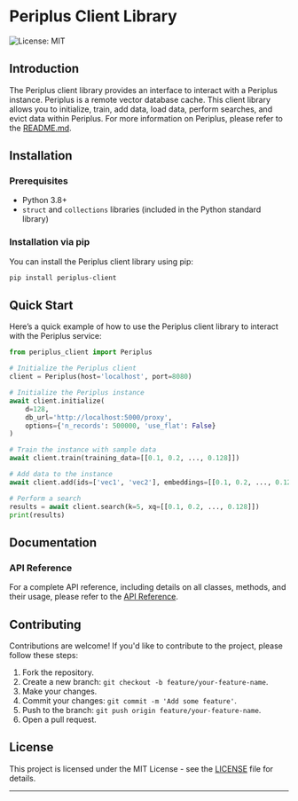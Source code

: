 # Periplus Client Library

![License: MIT](https://img.shields.io/badge/License-MIT-yellow.svg)

## Introduction

The Periplus client library provides an interface to interact with a Periplus instance. Periplus is a remote vector database cache. This client library allows you to initialize, train, add data, load data, perform searches, and evict data within Periplus. For more information on Periplus, please refer to the [README.md](../../README.md).

## Installation

### Prerequisites

- Python 3.8+
- `struct` and `collections` libraries (included in the Python standard library)

### Installation via pip

You can install the Periplus client library using pip:

```bash
pip install periplus-client
```

## Quick Start

Here’s a quick example of how to use the Periplus client library to interact with the Periplus service:

```python
from periplus_client import Periplus

# Initialize the Periplus client
client = Periplus(host='localhost', port=8080)

# Initialize the Periplus instance
await client.initialize(
    d=128,
    db_url='http://localhost:5000/proxy',
    options={'n_records': 500000, 'use_flat': False}
)

# Train the instance with sample data
await client.train(training_data=[[0.1, 0.2, ..., 0.128]])

# Add data to the instance
await client.add(ids=['vec1', 'vec2'], embeddings=[[0.1, 0.2, ..., 0.128]])

# Perform a search
results = await client.search(k=5, xq=[[0.1, 0.2, ..., 0.128]])
print(results)
```

## Documentation

### API Reference

For a complete API reference, including details on all classes, methods, and their usage, please refer to the [API Reference](docs/api_reference.md).

## Contributing

Contributions are welcome! If you'd like to contribute to the project, please follow these steps:

1. Fork the repository.
2. Create a new branch: `git checkout -b feature/your-feature-name`.
3. Make your changes.
4. Commit your changes: `git commit -m 'Add some feature'`.
5. Push to the branch: `git push origin feature/your-feature-name`.
6. Open a pull request.

## License

This project is licensed under the MIT License - see the [LICENSE](LICENSE) file for details.

---